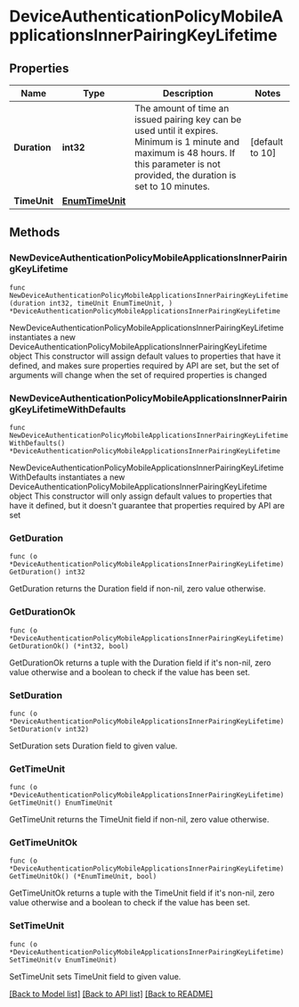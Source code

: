 # DeviceAuthenticationPolicyMobileApplicationsInnerPairingKeyLifetime

## Properties

Name | Type | Description | Notes
------------ | ------------- | ------------- | -------------
**Duration** | **int32** | The amount of time an issued pairing key can be used until it expires. Minimum is 1 minute and maximum is 48 hours. If this parameter is not provided, the duration is set to 10 minutes. | [default to 10]
**TimeUnit** | [**EnumTimeUnit**](EnumTimeUnit.md) |  | 

## Methods

### NewDeviceAuthenticationPolicyMobileApplicationsInnerPairingKeyLifetime

`func NewDeviceAuthenticationPolicyMobileApplicationsInnerPairingKeyLifetime(duration int32, timeUnit EnumTimeUnit, ) *DeviceAuthenticationPolicyMobileApplicationsInnerPairingKeyLifetime`

NewDeviceAuthenticationPolicyMobileApplicationsInnerPairingKeyLifetime instantiates a new DeviceAuthenticationPolicyMobileApplicationsInnerPairingKeyLifetime object
This constructor will assign default values to properties that have it defined,
and makes sure properties required by API are set, but the set of arguments
will change when the set of required properties is changed

### NewDeviceAuthenticationPolicyMobileApplicationsInnerPairingKeyLifetimeWithDefaults

`func NewDeviceAuthenticationPolicyMobileApplicationsInnerPairingKeyLifetimeWithDefaults() *DeviceAuthenticationPolicyMobileApplicationsInnerPairingKeyLifetime`

NewDeviceAuthenticationPolicyMobileApplicationsInnerPairingKeyLifetimeWithDefaults instantiates a new DeviceAuthenticationPolicyMobileApplicationsInnerPairingKeyLifetime object
This constructor will only assign default values to properties that have it defined,
but it doesn't guarantee that properties required by API are set

### GetDuration

`func (o *DeviceAuthenticationPolicyMobileApplicationsInnerPairingKeyLifetime) GetDuration() int32`

GetDuration returns the Duration field if non-nil, zero value otherwise.

### GetDurationOk

`func (o *DeviceAuthenticationPolicyMobileApplicationsInnerPairingKeyLifetime) GetDurationOk() (*int32, bool)`

GetDurationOk returns a tuple with the Duration field if it's non-nil, zero value otherwise
and a boolean to check if the value has been set.

### SetDuration

`func (o *DeviceAuthenticationPolicyMobileApplicationsInnerPairingKeyLifetime) SetDuration(v int32)`

SetDuration sets Duration field to given value.


### GetTimeUnit

`func (o *DeviceAuthenticationPolicyMobileApplicationsInnerPairingKeyLifetime) GetTimeUnit() EnumTimeUnit`

GetTimeUnit returns the TimeUnit field if non-nil, zero value otherwise.

### GetTimeUnitOk

`func (o *DeviceAuthenticationPolicyMobileApplicationsInnerPairingKeyLifetime) GetTimeUnitOk() (*EnumTimeUnit, bool)`

GetTimeUnitOk returns a tuple with the TimeUnit field if it's non-nil, zero value otherwise
and a boolean to check if the value has been set.

### SetTimeUnit

`func (o *DeviceAuthenticationPolicyMobileApplicationsInnerPairingKeyLifetime) SetTimeUnit(v EnumTimeUnit)`

SetTimeUnit sets TimeUnit field to given value.



[[Back to Model list]](../README.md#documentation-for-models) [[Back to API list]](../README.md#documentation-for-api-endpoints) [[Back to README]](../README.md)


